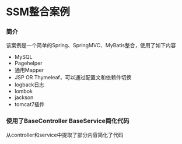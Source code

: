 # SSM整合案例



### 简介

该案例是一个简单的Spring、SpringMVC、MyBatis整合，使用了如下内容

- MySQL
- Pagehelper
- 通用Mapper
- JSP OR Thymeleaf，可以通过配置文和依赖件切换
- logback日志
- lombok
- jackson
- tomcat7插件



### 使用了BaseController BaseService简化代码

从controller和service中提取了部分内容简化了代码

